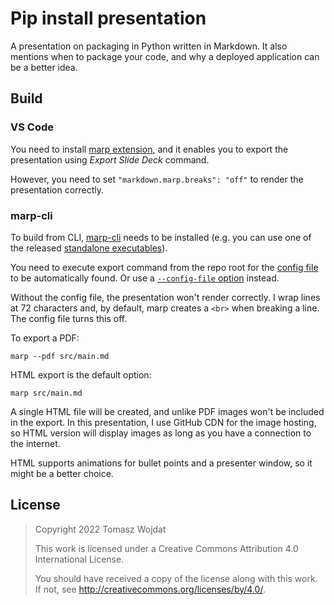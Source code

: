 # Pip install presentation

A presentation on packaging in Python written in Markdown. It also
mentions when to package your code, and why a deployed application can
be a better idea.

## Build

### VS Code

You need to install [marp
extension](https://marketplace.visualstudio.com/items?itemName=marp-team.marp-vscode),
and it enables you to export the presentation using _Export Slide Deck_
command.

However, you need to set `"markdown.marp.breaks": "off"` to render the
presentation correctly.

### marp-cli

To build from CLI, [marp-cli](https://github.com/marp-team/marp-cli)
needs to be installed (e.g. you can use one of the released [standalone
executables](https://github.com/marp-team/marp-cli/releases)).

You need to execute export command from the repo root for the [config
file](.marprc.yaml) to be automatically found. Or use a [`--config-file`
option](https://github.com/marp-team/marp-cli#configuration-file)
instead.

Without the config file, the presentation won't render correctly. I wrap
lines at 72 characters and, by default, marp creates a `<br>` when
breaking a line. The config file turns this off.

To export a PDF:

    marp --pdf src/main.md

HTML export is the default option:

    marp src/main.md

A single HTML file will be created, and unlike PDF images won't be
included in the export. In this presentation, I use GitHub CDN for the
image hosting, so HTML version will display images as long as you have a
connection to the internet.

HTML supports animations for bullet points and a presenter window, so it
might be a better choice.

## License

> Copyright 2022 Tomasz Wojdat
>
> This work is licensed under a Creative Commons Attribution 4.0
> International License.
>
> You should have received a copy of the license along with this work.
> If not, see <http://creativecommons.org/licenses/by/4.0/>.
